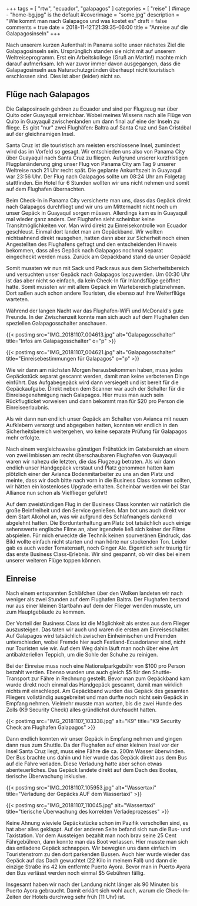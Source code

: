 +++
tags = [
    "rtw",
    "ecuador",
    "galapagos"
    ]
categories = [
    "reise"
]
#image - "home-bg.jpg" is the default
#coverimage = "some.jpg"
description = "Wie kommt man nach Galapagos und was kostet es"
draft = false
comments = true
date = 2018-11-12T21:39:35-06:00
title = "Anreise auf die Galapagosinseln"
+++

Nach unserem kurzen Aufenthalt in Panama sollte unser nächstes Ziel die Galapagosinseln sein. Ursprünglich standen sie nicht mit auf unserem Weltreiseprogramm. Erst ein Arbeitskollege (Gruß an Martin!) machte mich darauf aufmerksam. Ich war zuvor immer davon ausgegangen, dass die Galapagosinseln aus Naturschutzgründen überhaupt nicht touristisch erschlossen sind. Dies ist aber (leider) nicht so.

## Flüge nach Galapagos

Die Galaposinseln gehören zu Ecuador und sind per Flugzeug nur über Quito oder Guayaquil erreichbar. Wobei meines Wissens nach alle Flüge von Quito in Guayaquil zwischenlanden um dann final auf eine der Inseln zu fliege. Es gibt "nur" zwei Flughäfen: Baltra auf Santa Cruz und San Cristóbal auf der gleichnamigen Insel. 

Santa Cruz ist die touristisch am meisten erschlossene Insel, zumindest wird das im Vorfeld so gesagt. Wir entschieden uns also von Panama City über Guayaquil nach Santa Cruz zu fliegen. Aufgrund unserer kurzfristigen Flugplanänderung ging unser Flug von Panama City am Tag 9 unserer Weltreise nach 21 Uhr recht spät. Die geplante Ankunftszeit in Guayaquil war 23:56 Uhr. Der Flug nach Galapagos sollte um 08:24 Uhr am Folgetag stattfinden. Ein Hotel für 6 Stunden wollten wir uns nicht nehmen und somit auf dem Flughafen übernachten.

Beim Check-In in Panama City versicherte man uns, dass das Gepäck direkt nach Galapagos durchfliegt und wir uns um Mitternacht nicht noch um unser Gepäck in Guayaquil sorgen müssen. Allerdings kam es in Guayaquil mal wieder ganz anders. Der Flughafen sieht scheinbar keine Transitmöglichkeiten vor. Man wird direkt zu Einreisekontrolle von Ecuador geschleust. Einmal dort landet man am Gepäckband. Wir wollten nichtsahnend direkt rausgehen, hatten dann aber zur Sicherheit noch einen Angestellten des Flughafens gefragt und den entscheidenden Hinweis bekommen, dass alles Gepäck nach Galapagos nochmal separat eingecheckt werden muss. Zurück am Gepäckband stand da unser Gepäck!

Somit mussten wir nun mit Sack und Pack raus aus dem Sicherheitsbereich und versuchten unser Gepäck nach Galapagos loszuwerden. Um 00:30 Uhr ist das aber nicht so einfach, da kein Check-In für Inlandsflüge geöffnet hatte. Somit mussten wir mit allem Gepäck im Wartebereich platznehmen. Dort saßen auch schon andere Touristen, die ebenso auf ihre Weiterfllüge warteten.

Während der langen Nacht war das Flughafen-WiFi und McDonald's gute Freunde. In der Zwischenzeit konnte man sich auch auf dem Flughafen den speziellen Galapagosschalter anschauen.

{{< postimg src="IMG_20181107_004613.jpg" alt="Galapagosschalter" title="Infos am Galapagosschalter" o="p" >}}

{{< postimg src="IMG_20181107_004621.jpg" alt="Galapagosschalter" title="Einreisebestimmungen für Galapagos" o="p" >}}

Wie wir dann am nächsten Morgen herausbekommen haben, muss jedes Gepäckstück separat gescannt werden, damit man keine verbotenen Dinge einführt. Das Aufgabegepäck wird dann versiegelt und ist bereit für die Gepäckaufgabe. Direkt neben dem Scanner war auch der Schalter für die Einreisegenehmigung nach Galapagos. Hier muss man auch sein Rückflugticket vorweisen und dann bekommt man für $20 pro Person die Einreiseerlaubnis.

Als wir dann nun endlich unser Gepäck am Schalter von Avianca mit neuen Aufklebern versorgt und abgegeben hatten, konnten wir endlich in den Sicherheitsbereich weitergehen, wo keine separate Prüfung für Galapagos mehr erfolgte.

Nach einem vergleichsweise günstigen Frühstück im Gatebereich an einem von zwei Imbissen am recht überschaubaren Flughafen von Guayaquil waren wir nahezu die letzten, die das Flugzeug betraten. Als wir dann endlich unser Handgepäck verstaut und Platz genommen hatten kam plötzlich einer der Avianca Bodenmitarbeiter zu uns an den Platz und meinte, dass wir doch bitte nach vorn in die Business Class kommen sollten, wir hätten ein kostenloses Upgrade erhalten. Scheinbar werden wir bei Star Alliance nun schon als Vielflieger geführt!

Auf dem zweistündigen Flug in der Business Class konnten wir natürlich die große Beinfreiheit und den Service genießen. Man bot uns auch direkt vor dem Start Alkohol an, was wir aufgrund des Schlafmangels dankend abgelehnt hatten. Die Bordunterhaltung am Platz bot tatsächlich auch einige sehenswerte englische Filme an, aber irgendwie ließ sich keiner der Filme abspielen. Für mich erweckte die Technik keinen sourveränen Eindruck, das Bild wollte einfach nicht starten und man hörte nur stockenden Ton. Leider gab es auch weder Tomatensaft, noch Ginger Ale. Eigentlich sehr traurig für das erste Business Class-Erlebnis. Wir sind gespannt, ob wir dies bei einem unserer weiteren Flüge toppen können.

## Einreise

Nach einem entspannten Schläfchen über den Wolken landeten wir nach weniger als zwei Stunden auf dem Flughafen Baltra. Der Flughafen bestand nur aus einer kleinen Startbahn auf dem der Flieger wenden musste, um zum Hauptgebäude zu kommen.

Der Vorteil der Business Class ist die Möglichkeit als erstes aus dem Flieger auszusteigen. Das taten wir auch und waren die ersten am Einreiseschalter. Auf Galapagos wird tatsächlich zwischen Einheimischen und Fremden unterschieden, wobei Fremde hier auch Festland-Ecuadorianer sind, nicht nur Touristen wie wir. Auf dem Weg dahin läuft man noch über eine Art antibakteriellen Teppich, um die Sohle der Schuhe zu reinigen.

Bei der Einreise muss noch eine Nationalparkgebühr von $100 pro Person bezahlt werden. Ebenso wurden uns auch gleich $5 für den Shuttle-Transport zur Fähre in Rechnung gestellt. Bevor man zum Gepäckband kam wurde direkt noch einmal das Handgepäck gescannt, damit man wirklich nichts mit einschleppt. Am Gepäckband wurden das Gepäck des gesamten Fliegers vollständig ausgebreitet und man durfte noch nicht sein Gepäck in Empfang nehmen. Vielmehr musste man warten, bis die zwei Hunde des Zolls (K9 Security Check) alles gründlichst durchsucht hatten.

{{< postimg src="IMG_20181107_103338.jpg" alt="K9" title="K9 Security Check am Flughafen Galapagos" >}}

Dann endlich konnten wir unser Gepäck in Empfang nehmen und gingen dann raus zum Shuttle. Da der Flughafen auf einer kleinen Insel vor der Insel Santa Cruz liegt, muss eine Fähre die ca. 200m Wasser überwinden. Der Bus brachte uns dahin und hier wurde das Gepäck direkt aus dem Bus auf die Fähre verladen. Diese Verladung hatte aber schon etwas abenteuerliches. Das Gepäck landete direkt auf dem Dach des Bootes, tierische Überwachung inklusive.

{{< postimg src="IMG_20181107_105953.jpg" alt="Wassertaxi" title="Verladung der Gepäcks AUF dem Wassertaxi" >}}

{{< postimg src="IMG_20181107_110045.jpg" alt="Wassertaxi" title="tierische Überwachung des korrekten Verladeprozesses" >}}

Keine Ahnung wieviele Gepäckstücke schon im Pazifik verschollen sind, es hat aber alles geklappt. Auf der anderen Seite befand sich nun die Bus- und Taxistation. Vor dem Aussteigen bezahlt man noch brav seine 25 Cent Fährgebühren, dann konnte man das Boot verlassen. Hier musste man sich das entladene Gepäck schnappen. Wir bewegten uns dann einfach im Touristenstrom zu den dort parkenden Bussen. Auch hier wurde wieder das Gepäck auf das Dach gewuchtet (22 Kilo in meinem Fall) und dann die einzige Straße ins 42 km entfernte Puerto Ayora. Bevor man in Puerto Ayora den Bus verlässt werden noch einmal $5 Gebühren fällig.

Insgesamt haben wir nach der Landung nicht länger als 90 Minuten bis Puerto Ayora gebraucht. Damit erklärt sich wohl auch, warum die Check-In-Zeiten der Hotels durchweg sehr früh (11 Uhr) ist.



